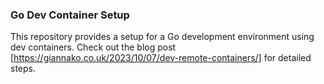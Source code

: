 ### Go Dev Container Setup

This repository provides a setup for a Go development environment using dev containers. Check out the blog post [https://giannako.co.uk/2023/10/07/dev-remote-containers/] for detailed steps.
